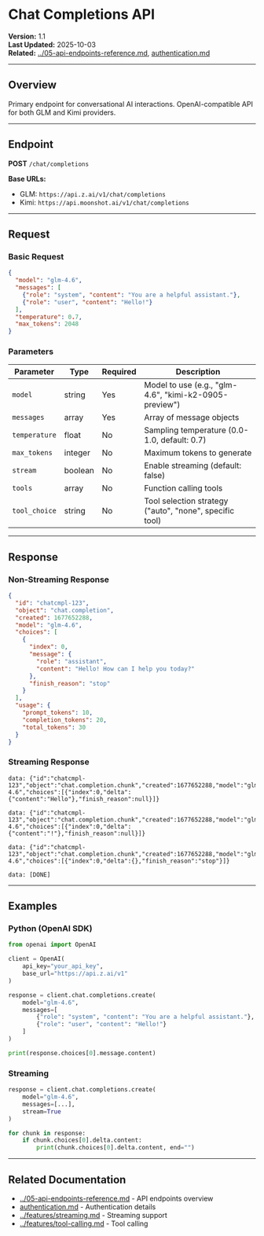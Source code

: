 # Chat Completions API

**Version:** 1.1  
**Last Updated:** 2025-10-03  
**Related:** [../05-api-endpoints-reference.md](../05-api-endpoints-reference.md), [authentication.md](authentication.md)

---

## Overview

Primary endpoint for conversational AI interactions. OpenAI-compatible API for both GLM and Kimi providers.

---

## Endpoint

**POST** `/chat/completions`

**Base URLs:**
- GLM: `https://api.z.ai/v1/chat/completions`
- Kimi: `https://api.moonshot.ai/v1/chat/completions`

---

## Request

### Basic Request

```json
{
  "model": "glm-4.6",
  "messages": [
    {"role": "system", "content": "You are a helpful assistant."},
    {"role": "user", "content": "Hello!"}
  ],
  "temperature": 0.7,
  "max_tokens": 2048
}
```

### Parameters

| Parameter | Type | Required | Description |
|-----------|------|----------|-------------|
| `model` | string | Yes | Model to use (e.g., "glm-4.6", "kimi-k2-0905-preview") |
| `messages` | array | Yes | Array of message objects |
| `temperature` | float | No | Sampling temperature (0.0-1.0, default: 0.7) |
| `max_tokens` | integer | No | Maximum tokens to generate |
| `stream` | boolean | No | Enable streaming (default: false) |
| `tools` | array | No | Function calling tools |
| `tool_choice` | string | No | Tool selection strategy ("auto", "none", specific tool) |

---

## Response

### Non-Streaming Response

```json
{
  "id": "chatcmpl-123",
  "object": "chat.completion",
  "created": 1677652288,
  "model": "glm-4.6",
  "choices": [
    {
      "index": 0,
      "message": {
        "role": "assistant",
        "content": "Hello! How can I help you today?"
      },
      "finish_reason": "stop"
    }
  ],
  "usage": {
    "prompt_tokens": 10,
    "completion_tokens": 20,
    "total_tokens": 30
  }
}
```

### Streaming Response

```
data: {"id":"chatcmpl-123","object":"chat.completion.chunk","created":1677652288,"model":"glm-4.6","choices":[{"index":0,"delta":{"content":"Hello"},"finish_reason":null}]}

data: {"id":"chatcmpl-123","object":"chat.completion.chunk","created":1677652288,"model":"glm-4.6","choices":[{"index":0,"delta":{"content":"!"},"finish_reason":null}]}

data: {"id":"chatcmpl-123","object":"chat.completion.chunk","created":1677652288,"model":"glm-4.6","choices":[{"index":0,"delta":{},"finish_reason":"stop"}]}

data: [DONE]
```

---

## Examples

### Python (OpenAI SDK)

```python
from openai import OpenAI

client = OpenAI(
    api_key="your_api_key",
    base_url="https://api.z.ai/v1"
)

response = client.chat.completions.create(
    model="glm-4.6",
    messages=[
        {"role": "system", "content": "You are a helpful assistant."},
        {"role": "user", "content": "Hello!"}
    ]
)

print(response.choices[0].message.content)
```

### Streaming

```python
response = client.chat.completions.create(
    model="glm-4.6",
    messages=[...],
    stream=True
)

for chunk in response:
    if chunk.choices[0].delta.content:
        print(chunk.choices[0].delta.content, end="")
```

---

## Related Documentation

- [../05-api-endpoints-reference.md](../05-api-endpoints-reference.md) - API endpoints overview
- [authentication.md](authentication.md) - Authentication details
- [../features/streaming.md](../features/streaming.md) - Streaming support
- [../features/tool-calling.md](../features/tool-calling.md) - Tool calling

